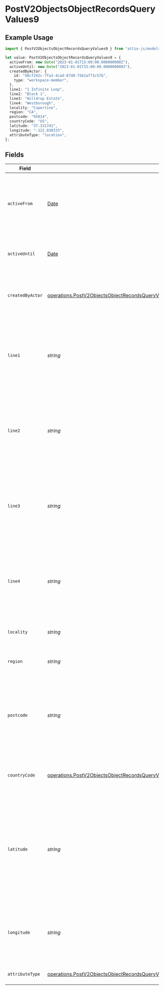 # PostV2ObjectsObjectRecordsQueryValues9

## Example Usage

```typescript
import { PostV2ObjectsObjectRecordsQueryValues9 } from "attio-js/models/operations";

let value: PostV2ObjectsObjectRecordsQueryValues9 = {
  activeFrom: new Date("2023-01-01T15:00:00.000000000Z"),
  activeUntil: new Date("2023-01-01T15:00:00.000000000Z"),
  createdByActor: {
    id: "50cf242c-7fa3-4cad-87d0-75b1af71c57b",
    type: "workspace-member",
  },
  line1: "1 Infinite Loop",
  line2: "Block 1",
  line3: "Hilldrop Estate",
  line4: "Westborough",
  locality: "Cupertino",
  region: "CA",
  postcode: "95014",
  countryCode: "US",
  latitude: "37.331741",
  longitude: "-122.030333",
  attributeType: "location",
};
```

## Fields

| Field                                                                                                                                                                                                                                              | Type                                                                                                                                                                                                                                               | Required                                                                                                                                                                                                                                           | Description                                                                                                                                                                                                                                        | Example                                                                                                                                                                                                                                            |
| -------------------------------------------------------------------------------------------------------------------------------------------------------------------------------------------------------------------------------------------------- | -------------------------------------------------------------------------------------------------------------------------------------------------------------------------------------------------------------------------------------------------- | -------------------------------------------------------------------------------------------------------------------------------------------------------------------------------------------------------------------------------------------------- | -------------------------------------------------------------------------------------------------------------------------------------------------------------------------------------------------------------------------------------------------- | -------------------------------------------------------------------------------------------------------------------------------------------------------------------------------------------------------------------------------------------------- |
| `activeFrom`                                                                                                                                                                                                                                       | [Date](https://developer.mozilla.org/en-US/docs/Web/JavaScript/Reference/Global_Objects/Date)                                                                                                                                                      | :heavy_check_mark:                                                                                                                                                                                                                                 | The point in time at which this value was made "active". `active_from` can be considered roughly analogous to `created_at`.                                                                                                                        | 2023-01-01T15:00:00.000000000Z                                                                                                                                                                                                                     |
| `activeUntil`                                                                                                                                                                                                                                      | [Date](https://developer.mozilla.org/en-US/docs/Web/JavaScript/Reference/Global_Objects/Date)                                                                                                                                                      | :heavy_check_mark:                                                                                                                                                                                                                                 | The point in time at which this value was deactivated. If `null`, the value is active.                                                                                                                                                             | 2023-01-01T15:00:00.000000000Z                                                                                                                                                                                                                     |
| `createdByActor`                                                                                                                                                                                                                                   | [operations.PostV2ObjectsObjectRecordsQueryValuesRecordsResponse200ApplicationJSONResponseBodyDataCreatedByActor](../../models/operations/postv2objectsobjectrecordsqueryvaluesrecordsresponse200applicationjsonresponsebodydatacreatedbyactor.md) | :heavy_check_mark:                                                                                                                                                                                                                                 | The actor that created this value.                                                                                                                                                                                                                 | {<br/>"type": "workspace-member",<br/>"id": "50cf242c-7fa3-4cad-87d0-75b1af71c57b"<br/>}                                                                                                                                                           |
| `line1`                                                                                                                                                                                                                                            | *string*                                                                                                                                                                                                                                           | :heavy_check_mark:                                                                                                                                                                                                                                 | The first line of the address. Note that this value is not currently represented in the UI but will be persisted and readable through API calls.                                                                                                   | 1 Infinite Loop                                                                                                                                                                                                                                    |
| `line2`                                                                                                                                                                                                                                            | *string*                                                                                                                                                                                                                                           | :heavy_check_mark:                                                                                                                                                                                                                                 | The second line of the address. Note that this value is not currently represented in the UI but will be persisted and readable through API calls.                                                                                                  | Block 1                                                                                                                                                                                                                                            |
| `line3`                                                                                                                                                                                                                                            | *string*                                                                                                                                                                                                                                           | :heavy_check_mark:                                                                                                                                                                                                                                 | The third line of the address. Note that this value is not currently represented in the UI but will be persisted and readable through API calls.                                                                                                   | Hilldrop Estate                                                                                                                                                                                                                                    |
| `line4`                                                                                                                                                                                                                                            | *string*                                                                                                                                                                                                                                           | :heavy_check_mark:                                                                                                                                                                                                                                 | The fourth line of the address. Note that this value is not currently represented in the UI but will be persisted and readable through API calls.                                                                                                  | Westborough                                                                                                                                                                                                                                        |
| `locality`                                                                                                                                                                                                                                         | *string*                                                                                                                                                                                                                                           | :heavy_check_mark:                                                                                                                                                                                                                                 | The town, neighborhood or area the location is in.                                                                                                                                                                                                 | Cupertino                                                                                                                                                                                                                                          |
| `region`                                                                                                                                                                                                                                           | *string*                                                                                                                                                                                                                                           | :heavy_check_mark:                                                                                                                                                                                                                                 | The state, county, province or region that the location is in.                                                                                                                                                                                     | CA                                                                                                                                                                                                                                                 |
| `postcode`                                                                                                                                                                                                                                         | *string*                                                                                                                                                                                                                                           | :heavy_check_mark:                                                                                                                                                                                                                                 | The postcode or zip code for the location. Note that this value is not currently represented in the UI but will be persisted and readable through API calls.}                                                                                      | 95014                                                                                                                                                                                                                                              |
| `countryCode`                                                                                                                                                                                                                                      | [operations.PostV2ObjectsObjectRecordsQueryValuesCountryCode](../../models/operations/postv2objectsobjectrecordsqueryvaluescountrycode.md)                                                                                                         | :heavy_check_mark:                                                                                                                                                                                                                                 | The ISO 3166-1 alpha-2 country code for the country this location is in.                                                                                                                                                                           | US                                                                                                                                                                                                                                                 |
| `latitude`                                                                                                                                                                                                                                         | *string*                                                                                                                                                                                                                                           | :heavy_check_mark:                                                                                                                                                                                                                                 | The latitude of the location. Validated by the regular expression `/^[-+]?([1-8]?\d(\.\d+)?\|90(\.0+)?)$/`. Note that this value is not currently represented in the UI but will be persisted and readable through API calls.}                     | 37.331741                                                                                                                                                                                                                                          |
| `longitude`                                                                                                                                                                                                                                        | *string*                                                                                                                                                                                                                                           | :heavy_check_mark:                                                                                                                                                                                                                                 | The longitude of the location. Validated by the regular expression `/^[-+]?(180(\.0+)?\|((1[0-7]\d)\|([1-9]?\d))(\.\d+)?)$/`                                                                                                                       | -122.030333                                                                                                                                                                                                                                        |
| `attributeType`                                                                                                                                                                                                                                    | [operations.PostV2ObjectsObjectRecordsQueryValuesRecordsResponse200ApplicationJSONResponseBodyDataAttributeType](../../models/operations/postv2objectsobjectrecordsqueryvaluesrecordsresponse200applicationjsonresponsebodydataattributetype.md)   | :heavy_check_mark:                                                                                                                                                                                                                                 | The attribute type of the value.                                                                                                                                                                                                                   | location                                                                                                                                                                                                                                           |